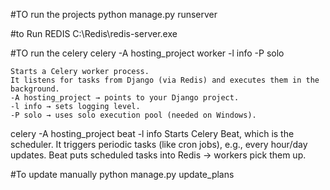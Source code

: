 #TO run the projects
    python manage.py runserver


#to Run REDIS
     C:\Redis\redis-server.exe


#TO run the celery
  celery -A hosting_project worker -l info -P solo

    Starts a Celery worker process.
    It listens for tasks from Django (via Redis) and executes them in the background.
    -A hosting_project → points to your Django project.
    -l info → sets logging level.
    -P solo → uses solo execution pool (needed on Windows).


 celery -A hosting_project beat -l info
    Starts Celery Beat, which is the scheduler.
    It triggers periodic tasks (like cron jobs), e.g., every hour/day updates.
    Beat puts scheduled tasks into Redis → workers pick them up.


#To update manually
    python manage.py update_plans
